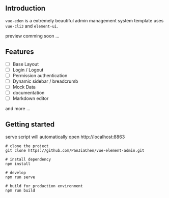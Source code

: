 ## Introduction

`vue-eden` is a extremely beautiful admin management system template uses `vue-cli3` and `element-ui`. 

preview comming soon ...

## Features

- [ ] Base Layout
- [ ] Login / Logout
- [ ] Permission authentication
- [ ] Dynamic sidebar / breadcrumb
- [ ] Mock Data
- [ ] documentation
- [ ] Markdown editor

and more ...

## Getting started

serve script will automatically open http://localhost:8863

```
# clone the project
git clone https://github.com/PanJiaChen/vue-element-admin.git

# install dependency
npm install

# develop
npm run serve 

# build for production environment
npm run build
```
